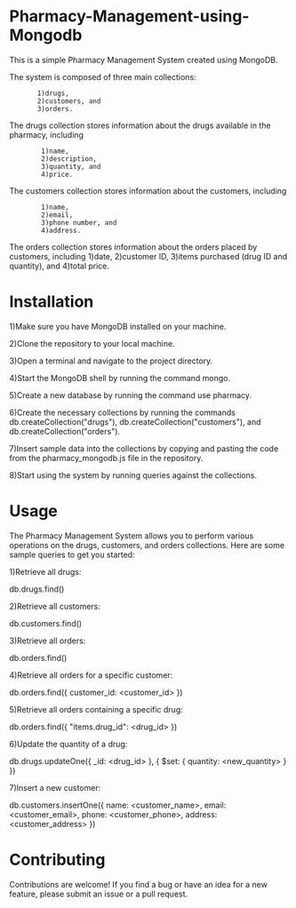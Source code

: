 # Pharmacy-Management-using-Mongodb

This is a simple Pharmacy Management System created using MongoDB. 

The system is composed of three main collections:

           1)drugs, 
           2)customers, and 
           3)orders. 
           
The drugs collection stores information about the drugs available in the pharmacy, including 

            1)name, 
            2)description, 
            3)quantity, and 
            4)price. 
            
The customers collection stores information about the customers, including

            1)name, 
            2)email, 
            3)phone number, and 
            4)address.
             
The orders collection stores information about the orders placed by customers, including
            1)date, 
            2)customer ID, 
            3)items purchased (drug ID and quantity), and 
            4)total price.

# Installation

1)Make sure you have MongoDB installed on your machine.

2)Clone the repository to your local machine.

3)Open a terminal and navigate to the project directory.

4)Start the MongoDB shell by running the command mongo.

5)Create a new database by running the command use pharmacy.

6)Create the necessary collections by running the commands db.createCollection("drugs"), db.createCollection("customers"), and db.createCollection("orders").

7)Insert sample data into the collections by copying and pasting the code from the pharmacy_mongodb.js file in the repository.

8)Start using the system by running queries against the collections.

# Usage

The Pharmacy Management System allows you to perform various operations on the drugs, customers, and orders collections. Here are some sample queries to get you started:

1)Retrieve all drugs: 

db.drugs.find()

2)Retrieve all customers: 

db.customers.find()

3)Retrieve all orders: 

db.orders.find()

4)Retrieve all orders for a specific customer: 

db.orders.find({ customer_id: <customer_id> })

5)Retrieve all orders containing a specific drug: 

db.orders.find({ "items.drug_id": <drug_id> })

6)Update the quantity of a drug: 

db.drugs.updateOne({ _id: <drug_id> }, { $set: { quantity: <new_quantity> } })

7)Insert a new customer: 

db.customers.insertOne({ name: <customer_name>, email: <customer_email>, phone: <customer_phone>, address: <customer_address> })

# Contributing

Contributions are welcome! If you find a bug or have an idea for a new feature, please submit an issue or a pull request.
